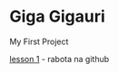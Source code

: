 

# Giga Gigauri
My First Project

[lesson 1](https://giga-1983.github.io/lesson%201/ "My First Project") - rabota na github
